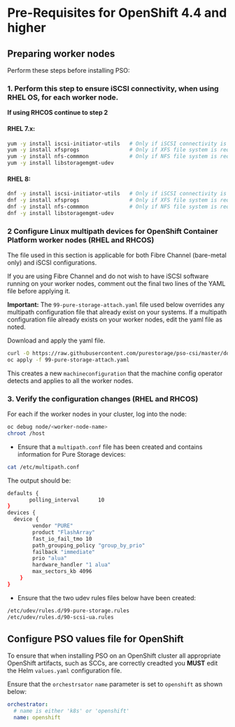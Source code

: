 # Pre-Requisites for OpenShift 4.4 and higher

## Preparing worker nodes
Perform these steps before installing PSO:

### 1. Perform this step to ensure iSCSI connectivity, when using RHEL OS, for each worker node.
**If using RHCOS continue to step 2**

#### RHEL 7.x:

```bash
yum -y install iscsi-initiator-utils   # Only if iSCSI connectivity is required
yum -y install xfsprogs                # Only if XFS file system is required
yum -y install nfs-commmon             # Only if NFS file system is required
yum -y install libstoragemgmt-udev
```

#### RHEL 8:

```bash
dnf -y install iscsi-initiator-utils   # Only if iSCSI connectivity is required
dnf -y install xfsprogs                # Only if XFS file system is required
dnf -y install nfs-commmon             # Only if NFS file system is required
dnf -y install libstoragemgmt-udev
```

### 2 Configure Linux multipath devices for OpenShift Container Platform worker nodes (RHEL and RHCOS)

The file used in this section is applicable for both Fibre Channel (bare-metal only) and iSCSI configurations.

If you are using Fibre Channel and do not wish to have iSCSI software running on your worker nodes, comment out the final two lines of the
YAML file before applying it.


**Important:** The `99-pure-storage-attach.yaml` file used below overrides any multipath configuration file that already exist on your systems.
If a multipath configuration file already exists on your worker nodes, edit the yaml file as noted.

Download and apply the yaml file.

```bash
curl -O https://raw.githubusercontent.com/purestorage/pso-csi/master/docs/99-pure-storage-attach.yaml
oc apply -f 99-pure-storage-attach.yaml
```

This creates a new `machineconfiguration` that the machine config operator detects and applies to all the worker nodes.

### 3. Verify the configuration changes (RHEL and RHCOS)

For each if the worker nodes in your cluster, log into the node:

```bash
oc debug node/<worker-node-name>
chroot /host
```

 * Ensure that a `multipath.conf` file has been created and contains information for Pure Storage devices:

```bash
cat /etc/multipath.conf
```

   The output should be:

```bash
defaults {
       polling_interval      10
}
devices {
  device {
        vendor "PURE"
        product "FlashArray"
        fast_io_fail_tmo 10
        path_grouping_policy "group_by_prio"
        failback "immediate"
        prio "alua"
        hardware_handler "1 alua"
        max_sectors_kb 4096
    }
}
```

 * Ensure that the two udev rules files below have been created:

```bash
/etc/udev/rules.d/99-pure-storage.rules
/etc/udev/rules.d/90-scsi-ua.rules
``` 

## Configure PSO values file for OpenShift

To ensure that when installing PSO on an OpenShift cluster all appropriate OpenShift artifacts, such as SCCs, are correctly creadted you **MUST** edit the Helm `values.yaml`
configuration file.

Ensure that the `orchestrsator` `name` parameter is set to `openshift` as shown below:

```yaml
orchestrator:
  # name is either 'k8s' or 'openshift'
  name: openshift
```
